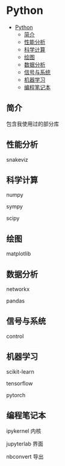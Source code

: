 <!-- TODO Python -->
# Python

- [Python](#python)
  - [简介](#简介)
  - [性能分析](#性能分析)
  - [科学计算](#科学计算)
  - [绘图](#绘图)
  - [数据分析](#数据分析)
  - [信号与系统](#信号与系统)
  - [机器学习](#机器学习)
  - [编程笔记本](#编程笔记本)

## 简介

包含我使用过的部分库

## 性能分析

snakeviz

## 科学计算

numpy

sympy

scipy

## 绘图

matplotlib

## 数据分析

networkx

pandas

## 信号与系统

control

## 机器学习

scikit-learn

tensorflow

pytorch

## 编程笔记本

ipykernel 内核

jupyterlab 界面

nbconvert 导出
